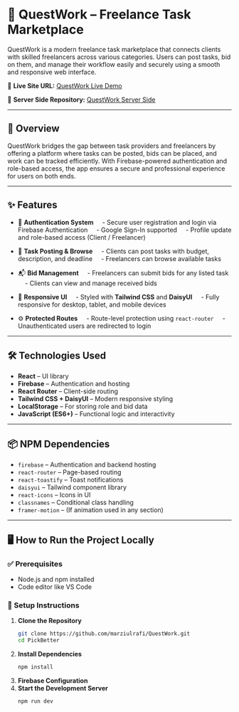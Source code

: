 # 💼 QuestWork – Freelance Task Marketplace

QuestWork is a modern freelance task marketplace that connects clients with skilled freelancers across various categories. Users can post tasks, bid on them, and manage their workflow easily and securely using a smooth and responsive web interface.

🔗 **Live Site URL:** [QuestWork Live Demo](https://marziul-questwork.web.app/)

🔗 **Server Side Repository:** [QuestWork Server Side](https://github.com/marziulrafi/QuestWork-Server)

---

## 🧩 Overview

QuestWork bridges the gap between task providers and freelancers by offering a platform where tasks can be posted, bids can be placed, and work can be tracked efficiently. With Firebase-powered authentication and role-based access, the app ensures a secure and professional experience for users on both ends.

---

## ✨ Features

- 🔐 **Authentication System**  
  - Secure user registration and login via Firebase Authentication  
  - Google Sign-In supported  
  - Profile update and role-based access (Client / Freelancer)

- 📝 **Task Posting & Browse**  
  - Clients can post tasks with budget, description, and deadline  
  - Freelancers can browse available tasks

- 📬 **Bid Management**  
  - Freelancers can submit bids for any listed task  
  - Clients can view and manage received bids

- 🎨 **Responsive UI**  
  - Styled with **Tailwind CSS** and **DaisyUI**  
  - Fully responsive for desktop, tablet, and mobile devices

- ⚙️ **Protected Routes**  
  - Route-level protection using `react-router`  
  - Unauthenticated users are redirected to login

---

## 🛠️ Technologies Used

- **React** – UI library  
- **Firebase** – Authentication and hosting  
- **React Router** – Client-side routing  
- **Tailwind CSS + DaisyUI** – Modern responsive styling  
- **LocalStorage** – For storing role and bid data  
- **JavaScript (ES6+)** – Functional logic and interactivity  

---

## 📦 NPM Dependencies

- `firebase` – Authentication and backend hosting  
- `react-router` – Page-based routing  
- `react-toastify` – Toast notifications  
- `daisyui` – Tailwind component library  
- `react-icons` – Icons in UI  
- `classnames` – Conditional class handling  
- `framer-motion` – (If animation used in any section)

---

## 🖥️ How to Run the Project Locally

### ✅ Prerequisites
- Node.js and npm installed
- Code editor like VS Code

### 📁 Setup Instructions

1. **Clone the Repository**
   ```bash
   git clone https://github.com/marziulrafi/QuestWork.git
   cd PickBetter
2. **Install Dependencies**
   ```bash
   npm install
3. **Firebase Configuration**
4. **Start the Development Server**
   ```bash
   npm run dev

